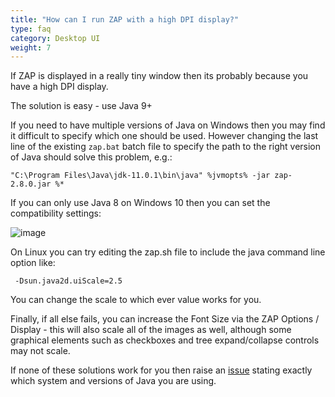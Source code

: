 ```yaml
---
title: "How can I run ZAP with a high DPI display?"
type: faq
category: Desktop UI
weight: 7
---
```



If ZAP is displayed in a really tiny window then its probably because you have
a high DPI display.

The solution is easy - use Java 9+

If you need to have multiple versions of Java on Windows then you may find it
difficult to specify which one should be used. However changing the last line
of the existing `zap.bat` batch file to specify the path to the right version
of Java should solve this problem, e.g.:

    
    
    "C:\Program Files\Java\jdk-11.0.1\bin\java" %jvmopts% -jar zap-2.8.0.jar %*
    

If you can only use Java 8 on Windows 10 then you can set the compatibility
settings:

![image](https://user-images.githubusercontent.com/3179932/45785579-c6a12080-bc64-11e8-92c4-9860a1437c4e.png)

On Linux you can try editing the zap.sh file to include the java command line
option like:

    
    
     -Dsun.java2d.uiScale=2.5
    

You can change the scale to which ever value works for you.

Finally, if all else fails, you can increase the Font Size via the ZAP Options
/ Display - this will also scale all of the images as well, although some
graphical elements such as checkboxes and tree expand/collapse controls may
not scale.

If none of these solutions work for you then raise an
[issue](https://github.com/zaproxy/zaproxy/issues/new) stating exactly which
system and versions of Java you are using.
